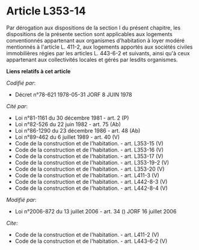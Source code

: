 # Article L353-14

Par dérogation aux dispositions de la section I du présent chapitre, les dispositions de la présente section sont applicables
aux logements conventionnés appartenant aux organismes d'habitation à loyer modéré mentionnés à l'article L. 411-2, aux
logements apportés aux sociétés civiles immobilières régies par les articles L. 443-6-2 et suivants, ainsi qu'à ceux
appartenant aux collectivités locales et gérés par lesdits organismes.

**Liens relatifs à cet article**

_Codifié par_:

  - Décret n°78-621 1978-05-31 JORF 8 JUIN 1978

_Cité par_:

  - Loi n°81-1161 du 30 décembre 1981 - art. 2 (P)
  - Loi n°82-526 du 22 juin 1982 - art. 75 (Ab)
  - Loi n°86-1290 du 23 décembre 1986 - art. 48 (Ab)
  - Loi n°89-462 du 6 juillet 1989 - art. 40 (V)
  - Code de la construction et de l'habitation. - art. L353-15 (V)
  - Code de la construction et de l'habitation. - art. L353-16 (V)
  - Code de la construction et de l'habitation. - art. L353-17 (V)
  - Code de la construction et de l'habitation. - art. L353-19-2 (V)
  - Code de la construction et de l'habitation. - art. L353-20 (V)
  - Code de la construction et de l'habitation. - art. L411-3 (V)
  - Code de la construction et de l'habitation. - art. L442-8-3 (V)
  - Code de la construction et de l'habitation. - art. L442-8-4 (V)

_Modifié par_:

  - Loi n°2006-872 du 13 juillet 2006 - art. 34 () JORF 16 juillet 2006

_Cite_:

  - Code de la construction et de l'habitation. - art. L411-2 (V)
  - Code de la construction et de l'habitation. - art. L443-6-2 (V)
